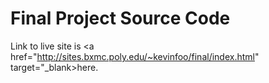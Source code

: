 # Final Project Source Code

Link to live site is <a href="http://sites.bxmc.poly.edu/~kevinfoo/final/index.html" target="_blank>here.</a>
